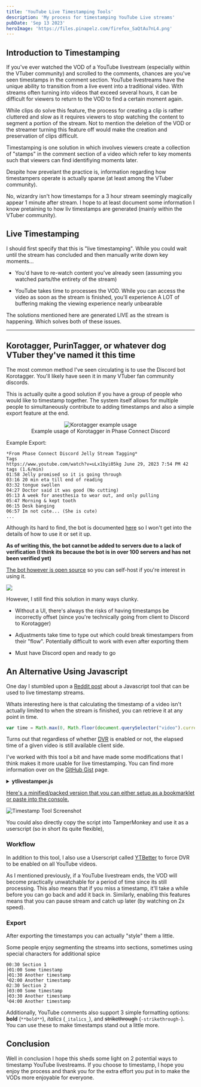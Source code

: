 ```yaml
---
title: 'YouTube Live Timestamping Tools'
description: 'My process for timestamping YouTube Live streams'
pubDate: 'Sep 13 2023'
heroImage: 'https://files.pinapelz.com/firefox_SaQtAu7nL4.png'
---
```

## Introduction to Timestamping
If you've ever watched the VOD of a YouTube livestream (especially within the VTuber community) and scrolled to the comments, chances are you've seen timestamps in the comment section. YouTube livestreams have the unique ability to transition from a live event into a traditional video. With streams often turning into videos that exceed several hours, it can be difficult for viewers to return to the VOD to find a certain moment again.

While clips do solve this feature, the process for creating a clip is rather cluttered and slow as it requires viewers to stop watching the content to segment a portion of the stream. Not to mention the deletion of the VOD or the streamer turning this feature off would make the creation and preservation of clips difficult.

Timestamping is one solution in which involves viewers create a collection of "stamps"  in the comment section of a video which refer to key moments such that viewers can find identifiying moments later.

Despite how prevelant the practice is, information regarding how timestampers operate is actually sparse (at least among the VTuber community). 

No, wizardry isn't how timestamps for a 3 hour stream seemingly magically appear 1 minute after stream. I hope to at least document some information I know pretaining to how liv timestamps are generated (mainly within the VTuber community).

## Live Timestamping
I should first specify that this is "live timestamping". While you could wait until the stream has concluded and then manually write down key moments...

- You'd have to re-watch content you've already seen (assuming you watched parts/the entirety of the stream)


- YouTube takes time to processes the VOD. While you can access the video as soon as the stream is finished, you'll experience A LOT of buffering making the viewing experience nearly unbearable

The solutions mentioned here are generated LIVE as the stream is happening. Which solves both of these issues.

---

## Korotagger, PurinTagger, or whatever dog VTuber they've named it this time
The most common method I've seen circulating is to use the Discord bot Korotagger. You'll likely have seen it in many VTuber fan community discords.

This is actually quite a good solution if you have a group of people who would like to timestamp together. The system itself allows for multiple people to simultaneously contribute to adding timestamps and also a simple export feature at the end.

<figure style="text-align: center;">
    <img src="https://files.pinapelz.com/Screenshot_20230912_220530.png" alt="Korotagger example usage">
    <figcaption>Example usage of Korotagger in Phase Connect Discord</figcaption>
</figure>


Example Export:  
```
*From Phase Connect Discord Jelly Stream Tagging*  
Tags
https://www.youtube.com/watch?v=uLx1byi05kg June 29, 2023 7:54 PM 42 tags (1.6/min)
01:58 Jelly promised so it is going through
03:16 20 min eta till end of reading
03:32 tongue swollen
04:27 Doctor said it was good (No cutting)
05:13 A week for anesthesia to wear out, and only pulling
05:47 Morning & kept tooth
06:15 Desk banging
06:57 Im not cute... (She is cute)
...
```

Although its hard to find, the bot is documented [here](https://563563.xyz/korotagger/) so I won't get into the details of how to use it or set it up.

**As of writing this, the bot cannot be added to servers due to a lack of verification (I think its because the bot is in over 100 servers and has not been verified yet)**

[The bot however is open source](https://github.com/Yarn/korotagger) so you can self-host if you're interest in using it. 

<a  href="https://github.com/Yarn/korotagger" ><img src="https://img.shields.io/badge/GitHub-100000?style=for-the-badge&logo=github&logoColor=white"/></a>

However, I still find this solution in many ways clunky.

- Without a UI, there's always the risks of having timestamps be incorrectly offset (since you're technically going from client to Discord to Korotagger)

- Adjustments take time to type out which could break timestampers from their "flow". Potentially difficult to work with even after exporting them

- Must have Discord open and ready to go

## An Alternative Using Javascript
One day I stumbled upon a [Reddit post](https://www.reddit.com/r/VirtualYoutubers/comments/ifzqe7/i_made_a_live_timestamp_tool/) about a Javascript tool that can be used to live timestamp streams.

Whats interesting here is that calculating the timestamp of a video isn't actually limited to when the stream is finished, you can retrieve it at any point in time.

```javascript
var time = Math.max(0, Math.floor(document.querySelector("video").currentTime));
```
Turns out that regardless of whether [DVR](https://support.google.com/youtube/answer/9296823?hl=en) is enabled or not, the elapsed time of a given video is still available client side.

I've worked with this tool a bit and have made some modifications that I think makes it more usable for live timestamping. You can find more information over on the [GitHub Gist](https://gist.github.com/pinapelz/a7f16ef130a41cfee77f23be76f2cc0e) page.
<details>
    <summary><b>ytlivestamper.js</b></summary>
    <style>
        @import url('https://cdn.rawgit.com/lonekorean/gist-syntax-themes/d49b91b3/stylesheets/idle-fingers.css');
        @import url('https://fonts.googleapis.com/css?family=Open+Sans');
        body .gist .gist-file {
        border-color: #555 #555 #444
        }
        body .gist .gist-data {
        border-color: #555
        }
        body .gist .gist-meta {
        color: #ffffff;
        background: #373737; 
        }
        body .gist .gist-meta a {
        color: #ffffff
        }
        body .gist .gist-data .pl-s .pl-s1 {
        color: #a5c261
        }
    </style>
<script src="https://gist.github.com/pinapelz/a7f16ef130a41cfee77f23be76f2cc0e.js?file=ytlivestamper.js"></script>
</details>

[Here's a minified/packed version that you can either setup as a bookmarklet or paste into the console.](https://gist.githubusercontent.com/pinapelz/a7f16ef130a41cfee77f23be76f2cc0e/raw/c7b9a0c4afc7c07bfae218e01d21829ba8ad0655/ytlivestamper-minified,.js)

![Timestamp Tool Screenshot](https://files.pinapelz.com/stamptool.png)

You could also directly copy the script into TamperMonkey and use it as a userscript (so in short its quite flexible),

### Workflow
In addition to this tool, I also use a Userscript called [YTBetter](https://greasyfork.org/en/scripts/459535-ytbetter) to force DVR to be enabled on all YouTube videos.

As I mentioned previously, if a YouTube livestream ends, the VOD will become practically unwatchable for a period of time since its still processing. This also means that if you miss a timestamp, it'll take a while before you can go back and add it back in. Similarly, enabling this features means that you can pause stream and catch up later (by watching on 2x speed).

### Export
After exporting the timestamps you can actually "style" them a little.

Some people enjoy segmenting the streams into sections, sometimes using special characters for additional spice
```
00:30 Section 1
├01:00 Some timestamp
├01:30 Another timestamp
└02:00 Another timestamp
02:30 Section 2
├03:00 Some timestamp
├03:30 Another timestamp
└04:00 Another timestamp
```
Additionally, YouTube comments also support 3 simple formatting options: **bold** (`**bold**`), *italics* (`_italics_`), and ~~strikethrough~~ (`-strikethrough-`). You can use these to make timestamps stand out a little more.

## Conclusion
Well in conclusion I hope this sheds some light on 2 potential ways to timestamp YouTube livestreams. If you choose to timestamp, I hope you enjoy the process and thank you for the extra effort you put in to make the VODs more enjoyable for everyone.

